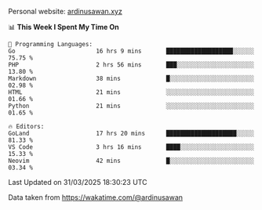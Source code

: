 Personal website: [ardinusawan.xyz](https://ardinusawan.xyz)

<!--START_SECTION:waka-->
📊 **This Week I Spent My Time On** 

```text
💬 Programming Languages: 
Go                       16 hrs 9 mins       ███████████████████░░░░░░   75.75 % 
PHP                      2 hrs 56 mins       ███░░░░░░░░░░░░░░░░░░░░░░   13.80 % 
Markdown                 38 mins             █░░░░░░░░░░░░░░░░░░░░░░░░   02.98 % 
HTML                     21 mins             ░░░░░░░░░░░░░░░░░░░░░░░░░   01.66 % 
Python                   21 mins             ░░░░░░░░░░░░░░░░░░░░░░░░░   01.65 % 

🔥 Editors: 
GoLand                   17 hrs 20 mins      ████████████████████░░░░░   81.33 % 
VS Code                  3 hrs 16 mins       ████░░░░░░░░░░░░░░░░░░░░░   15.33 % 
Neovim                   42 mins             █░░░░░░░░░░░░░░░░░░░░░░░░   03.34 % 
```


 Last Updated on 31/03/2025 18:30:23 UTC
<!--END_SECTION:waka-->
Data taken from https://wakatime.com/@ardinusawan
